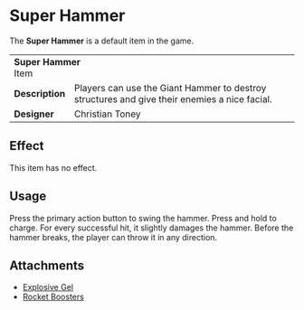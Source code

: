 # Super Hammer
The **Super Hammer** is a default item in the game.

<table>
  <tbody>
    <tr>
      <td colspan="2">
        <b>Super Hammer</b>
        <section>Item</section>
      </td>
    </tr>
    <tr>
      <td>
        <b>Description</b>
      </td>
      <td>Players can use the Giant Hammer to destroy structures and give their enemies a nice facial.</td>
    </tr>
    <tr>
      <td>
        <b>Designer</b>
      </td>
      <td>Christian Toney</td>
    </tr>
  </tbody>
<table>

## Effect
This item has no effect.

## Usage
Press the primary action button to swing the hammer. Press and hold to charge. For every successful hit, it slightly damages the hammer. Before the hammer breaks, the player can throw it in any direction.

## Attachments
* [Explosive Gel](../attachments/explosive-gel.md#super-hammer)
* [Rocket Boosters](../attachments/rocket-booster.md#super-hammer)
